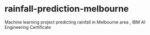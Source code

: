 # rainfall-prediction-melbourne
Machine learning project predicting rainfall in Melbourne area , IBM AI Engineering Certificate
